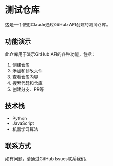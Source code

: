 # 测试仓库

这是一个使用Claude通过GitHub API创建的测试仓库。

## 功能演示

此仓库用于演示GitHub API的各种功能，包括：

1. 创建仓库
2. 添加和修改文件
3. 查看仓库内容
4. 搜索代码和仓库
5. 创建分支、PR等

## 技术栈

- Python
- JavaScript
- 机器学习算法

## 联系方式

如有问题，请通过GitHub Issues联系我们。